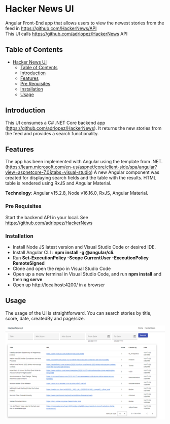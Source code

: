# Hacker News UI

Angular Front-End app that allows users to view the newest stories from the feed in https://github.com/HackerNews/API <br />
This UI calls https://github.com/adrlopez/HackerNews API

## Table of Contents
- [Hacker News UI](#hackernewsui)
  - [Table of Contents](#table-of-contents)
  - [Introduction](#introduction)
  - [Features](#features)
  - [Pre Requisites](#pre-requisites)
  - [Installation](#installation)
  - [Usage](#usage)

## Introduction

This UI consumes a C# .NET Core backend app (https://github.com/adrlopez/HackerNews). It returns the new stories from the feed and provides a search functionality.

## Features

The app has been implemented with Angular using the template from .NET. (https://learn.microsoft.com/en-us/aspnet/core/client-side/spa/angular?view=aspnetcore-7.0&tabs=visual-studio)
A new Angular component was created for displaying search fields and the table with the results. HTML table is rendered using RxJS and Angular Material.

**Technology**: Angular v15.2.8, Node v16.16.0, RxJS, Angular Material.

### Pre Requisites

Start the backend API in your local. See https://github.com/adrlopez/HackerNews

### Installation

* Install Node JS latest version and Visual Studio Code or desired IDE.
* Install Angular CLI : **npm install -g @angular/cli**.
* Run **Set-ExecutionPolicy -Scope CurrentUser -ExecutionPolicy RemoteSigned**
* Clone and open the repo in Visual Studio Code
* Open up a new terminal in Visual Studio Code, and run **npm install** and then **ng serve**
* Open up http://localhost:4200/ in a browser

## Usage

The usage of the UI is straightforward. You can search stories by title, score, date, createdBy and page/size.

![Alt text](image.png)


